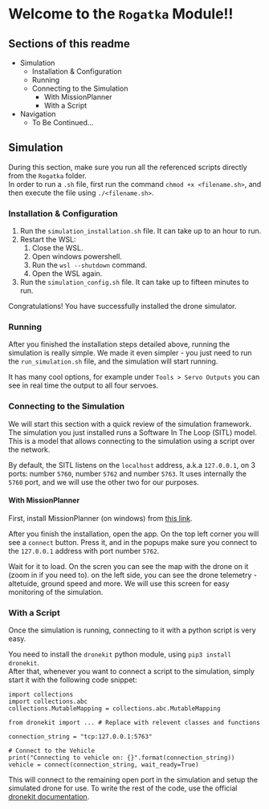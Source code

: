 # Welcome to the `Rogatka` Module!!
##  Sections of this readme
* Simulation
    * Installation & Configuration
    * Running
    * Connecting to the Simulation
        * With MissionPlanner
        * With a Script
* Navigation
    * To Be Continued...

## Simulation
During this section, make sure you run all the referenced scripts directly from the `Rogatka` folder.  
In order to run a `.sh` file, first run the command `chmod +x <filename.sh>`, and then execute the file using `./<filename.sh>`.
### Installation & Configuration
1. Run the `simulation_installation.sh` file. It can take up to an hour to run.
2. Restart the WSL:
    1. Close the WSL.
    2. Open windows powershell.
    3. Run the `wsl --shutdown` command.
    4. Open the WSL again.
3. Run the `simulation_config.sh` file. It can take up to fifteen minutes to run.

Congratulations! You have successfully installed the drone simulator.

### Running
After you finished the installation steps detailed above, running the simulation is really simple. We made it even simpler - you just need to run the `run_simulation.sh` file, and the simulation will start running.

It has many cool options, for example under `Tools > Servo Outputs` you can see in real time the output to all four servoes.

### Connecting to the Simulation
We will start this section with a quick review of the simulation framework.  
The simulation you just installed runs a Software In The Loop (SITL) model. This is a model that allows connecting to the simulation using a script over the network.

By default, the SITL listens on the `localhost` address, a.k.a `127.0.0.1`, on 3 ports: number `5760`, number `5762` and number `5763`. It uses internally the `5760` port, and we will use the other two for our purposes.

#### With MissionPlanner
First, install MissionPlanner (on windows) from [this link](https://ardupilot.org/planner/docs/mission-planner-installation.html).

After you finish the installation, open the app. On the top left corner you will see a `connect` button. Press it, and in the popups make sure you connect to the `127.0.0.1` address with port number `5762`.

Wait for it to load. On the scren you can see the map with the drone on it (zoom in if you need to). on the left side, you can see the drone telemetry - altetuide, ground speed and more. We will use this screen for easy monitoring of the simulation.

### With a Script
Once the simulation is running, connecting to it with a python script is very easy.

You need to install the `dronekit` python module, using `pip3 install dronekit`.  
After that, whenever you want to connect a script to the simulation, simply start it with the following code snippet:
```
import collections
import collections.abc
collections.MutableMapping = collections.abc.MutableMapping

from dronekit import ... # Replace with relevent classes and functions

connection_string = "tcp:127.0.0.1:5763"

# Connect to the Vehicle
print("Connecting to vehicle on: {}".format(connection_string))             vehicle = connect(connection_string, wait_ready=True)
```

This will connect to the remaining open port in the simulation and setup the simulated drone for use. To write the rest of the code, use the official [dronekit documentation](https://dronekit.netlify.app/).

